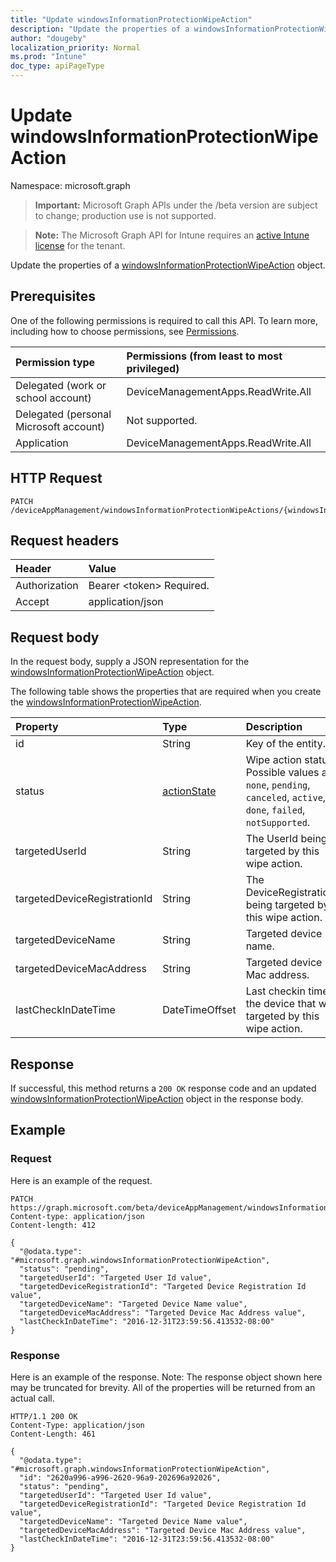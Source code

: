 ```yaml
---
title: "Update windowsInformationProtectionWipeAction"
description: "Update the properties of a windowsInformationProtectionWipeAction object."
author: "dougeby"
localization_priority: Normal
ms.prod: "Intune"
doc_type: apiPageType
---
```


# Update windowsInformationProtectionWipeAction

Namespace: microsoft.graph

> **Important:** Microsoft Graph APIs under the /beta version are subject to change; production use is not supported.

> **Note:** The Microsoft Graph API for Intune requires an [active Intune license](https://go.microsoft.com/fwlink/?linkid=839381) for the tenant.

Update the properties of a [windowsInformationProtectionWipeAction](../resources/intune-mam-windowsinformationprotectionwipeaction.md) object.

## Prerequisites
One of the following permissions is required to call this API. To learn more, including how to choose permissions, see [Permissions](/graph/permissions-reference).

|Permission type|Permissions (from least to most privileged)|
|:---|:---|
|Delegated (work or school account)|DeviceManagementApps.ReadWrite.All|
|Delegated (personal Microsoft account)|Not supported.|
|Application|DeviceManagementApps.ReadWrite.All|

## HTTP Request
<!-- {
  "blockType": "ignored"
}
-->
``` http
PATCH /deviceAppManagement/windowsInformationProtectionWipeActions/{windowsInformationProtectionWipeActionId}
```

## Request headers
|Header|Value|
|:---|:---|
|Authorization|Bearer &lt;token&gt; Required.|
|Accept|application/json|

## Request body
In the request body, supply a JSON representation for the [windowsInformationProtectionWipeAction](../resources/intune-mam-windowsinformationprotectionwipeaction.md) object.

The following table shows the properties that are required when you create the [windowsInformationProtectionWipeAction](../resources/intune-mam-windowsinformationprotectionwipeaction.md).

|Property|Type|Description|
|:---|:---|:---|
|id|String|Key of the entity.|
|status|[actionState](../resources/intune-shared-actionstate.md)|Wipe action status. Possible values are: `none`, `pending`, `canceled`, `active`, `done`, `failed`, `notSupported`.|
|targetedUserId|String|The UserId being targeted by this wipe action.|
|targetedDeviceRegistrationId|String|The DeviceRegistrationId being targeted by this wipe action.|
|targetedDeviceName|String|Targeted device name.|
|targetedDeviceMacAddress|String|Targeted device Mac address.|
|lastCheckInDateTime|DateTimeOffset|Last checkin time of the device that was targeted by this wipe action.|



## Response
If successful, this method returns a `200 OK` response code and an updated [windowsInformationProtectionWipeAction](../resources/intune-mam-windowsinformationprotectionwipeaction.md) object in the response body.

## Example

### Request
Here is an example of the request.
``` http
PATCH https://graph.microsoft.com/beta/deviceAppManagement/windowsInformationProtectionWipeActions/{windowsInformationProtectionWipeActionId}
Content-type: application/json
Content-length: 412

{
  "@odata.type": "#microsoft.graph.windowsInformationProtectionWipeAction",
  "status": "pending",
  "targetedUserId": "Targeted User Id value",
  "targetedDeviceRegistrationId": "Targeted Device Registration Id value",
  "targetedDeviceName": "Targeted Device Name value",
  "targetedDeviceMacAddress": "Targeted Device Mac Address value",
  "lastCheckInDateTime": "2016-12-31T23:59:56.413532-08:00"
}
```

### Response
Here is an example of the response. Note: The response object shown here may be truncated for brevity. All of the properties will be returned from an actual call.
``` http
HTTP/1.1 200 OK
Content-Type: application/json
Content-Length: 461

{
  "@odata.type": "#microsoft.graph.windowsInformationProtectionWipeAction",
  "id": "2620a996-a996-2620-96a9-202696a92026",
  "status": "pending",
  "targetedUserId": "Targeted User Id value",
  "targetedDeviceRegistrationId": "Targeted Device Registration Id value",
  "targetedDeviceName": "Targeted Device Name value",
  "targetedDeviceMacAddress": "Targeted Device Mac Address value",
  "lastCheckInDateTime": "2016-12-31T23:59:56.413532-08:00"
}
```



